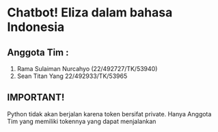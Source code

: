 # Chatbot! Eliza dalam bahasa Indonesia
## Anggota Tim : 
1. Rama Sulaiman Nurcahyo (22/492727/TK/53940)
2. Sean Titan Yang 22/492933/TK/53965 

## IMPORTANT!
Python tidak akan berjalan karena token bersifat private. Hanya Anggota Tim yang memiliki tokennya yang dapat menjalankan
